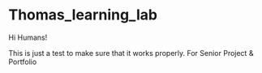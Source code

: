 # Thomas_learning_lab

Hi Humans!

This is just a test to make sure that it works properly.
For Senior Project &amp; Portfolio 
